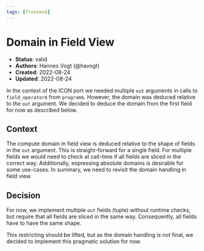 ```yaml
---
tags: [frontend]
---
```


# Domain in Field View

- **Status**: valid
- **Authors**: Hannes Vogt (@havogt)
- **Created**: 2022-08-24
- **Updated**: 2022-08-24

In the context of the ICON port we needed multiple `out` arguments in calls to `field_operator`s from `program`s. However,
the domain was deduced relative to _the_ `out` argument. We decided to deduce the domain from the first field for now as described below.

## Context

The compute domain in field view is deduced relative to the shape of fields in the `out` argument. This is straight-forward for a single field.
For multiple fields we would need to check at call-time if all fields are sliced in the correct way.
Additionally, expressing absolute domains is desirable for some use-cases.
In summary, we need to revisit the domain handling in field view.

## Decision

For now, we implement multiple `out` fields (tuple) without runtime checks, but require that all fields are sliced in the same way.
Consequently, all fields have to have the same shape.

This restricting should be lifted, but as the domain handling is not final, we decided to implement this pragmatic solution for now.
